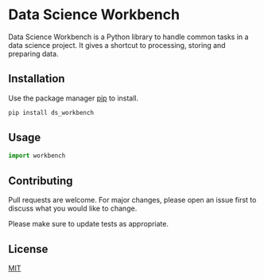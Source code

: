 # Data Science Workbench

Data Science Workbench is a Python library to handle common tasks in a data science project.
It gives a shortcut to processing, storing and preparing data.

## Installation

Use the package manager [pip](https://pip.pypa.io/en/stable/) to install.

```bash
pip install ds_workbench
```

## Usage

```python
import workbench

```

<!-- # [TODO: ADD EXAMPLE] -->

## Contributing
Pull requests are welcome. For major changes, please open an issue first to discuss what you would like to change.

Please make sure to update tests as appropriate.

## License
[MIT](https://choosealicense.com/licenses/mit/)